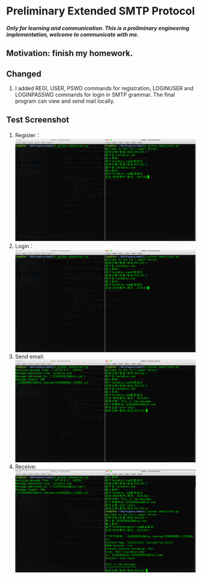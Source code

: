 # Preliminary Extended SMTP Protocol
##### Only for learning and communication. This is a proliminary engineering implementation, welcome to communicate with me.
## Motivation: finish my homework.

## Changed
1. I added REGI, USER, PSWD commands for registration, LOGINUSER and LOGINPASSWD commands for login in SMTP grammar. The final program can view and send mail locally.

## Test Screenshot
1. Register：
	![Image text](screenshot/p1.png)	
2. Login：
	![Image text](screenshot/p2.png)
3. Send email:
	![Image text](screenshot/p3.png)
4. Receive:
	![Image text](screenshot/p4.png)
	
